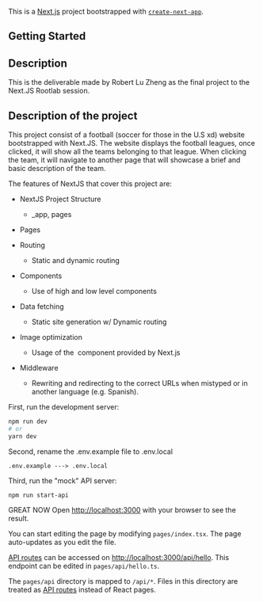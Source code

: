This is a [Next.js](https://nextjs.org/) project bootstrapped with [`create-next-app`](https://github.com/vercel/next.js/tree/canary/packages/create-next-app).

## Getting Started

## Description
This is the deliverable made by Robert Lu Zheng as the final project to the Next.JS Rootlab session. 

## Description of the project
This project consist of a football (soccer for those in the U.S xd) website bootstrapped with Next.JS. 
The website displays the football leagues, once clicked, it will show all the teams belonging to that league. 
When clicking the team, it will navigate to another page that will showcase a brief and basic description of the team. 


The features of NextJS that cover this project are: 
- NextJS Project Structure
    - _app, pages
- Pages

- Routing
    - Static and dynamic routing
    
- Components
    - Use of high and low level components
    
- Data fetching
    - Static site generation w/ Dynamic routing
    
- Image optimization
    - Usage of the <Image> component provided by Next.js

- Middleware
    - Rewriting and redirecting to the correct URLs when mistyped or in another language (e.g. Spanish). 


First, run the development server:

```bash
npm run dev
# or
yarn dev
```

Second, rename the .env.example file to .env.local

```
.env.example ---> .env.local
```

Third, run the "mock" API server: 
 
```
npm run start-api
```
   

GREAT NOW Open [http://localhost:3000](http://localhost:3000) with your browser to see the result.
    

You can start editing the page by modifying `pages/index.tsx`. The page auto-updates as you edit the file.

[API routes](https://nextjs.org/docs/api-routes/introduction) can be accessed on [http://localhost:3000/api/hello](http://localhost:3000/api/hello). This endpoint can be edited in `pages/api/hello.ts`.

The `pages/api` directory is mapped to `/api/*`. Files in this directory are treated as [API routes](https://nextjs.org/docs/api-routes/introduction) instead of React pages.


